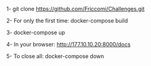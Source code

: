 1- git clone https://github.com/Friccomi/Challenges.git

2- For only the first time: docker-compose build

3- docker-compose up

4- In your browser: http://177.10.10.20:8000/docs

5- To close all:  docker-compose down

